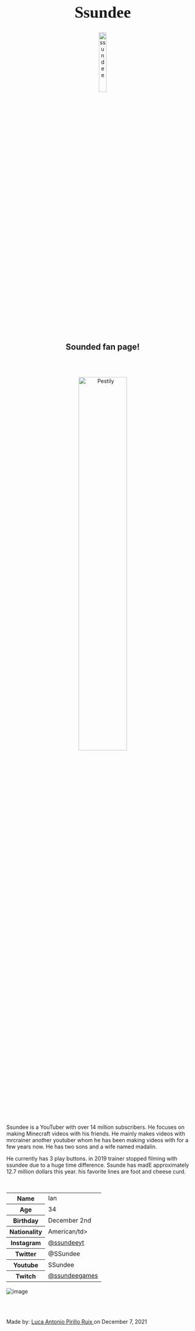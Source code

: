 
<h1 style="font-family:Comic Sans ms;
 MT; font-size:300%;" align="center" > <b> Ssundee </b></h1>

<div align="center">
    <img    src="https://pbs.twimg.com/profile_images/1123751479259668482/pNo9fHDQ_400x400.jpg"              
            title="ssundee"
            width="20%"
            height="20%" 
            />
</div>

<h2 align="center" >Sounded fan page!</h2>

<br>

<p>
    
</p>

<br>

<div align="center">
    <img    src="https://pbs.twimg.com/profile_images/1123751479259668482/pNo9fHDQ_400x400.jpg"           
         title="Pestily"
            width="50%"
            height="50%" 
            />
</div>
Ssundee is a YouTuber with over 14 million subscribers. He focuses on making Minecraft videos with his friends. He mainly makes videos with mrcrainer another youtuber whom he has been making videos with for a few years now. He has two sons and a wife named madalin.


He currently has 3 play buttons. in 2019 trainer stopped filming with ssundee due to a huge time difference. Ssunde has madE approximately 12.7 million dollars this year. his favorite lines are foot and cheese curd.

<br>


<table>
    <tr>
        <th>Name</th>
        <td>Ian</td>
    </tr>
    <tr>
        <th>Age</th>
        <td>34</td>
    </tr>
    <tr>
        <th>Birthday</th>
        <td>December 2nd</td>
    </tr>
        <tr>
        <th>Nationality</th>
        <td>American/td>
    </tr>
    <tr>
        <th>Instagram</th>
        <td><a href="https://www.instagram.com/ssundeeyt/?hl=en">@ssundeeyt</td>
    </tr>
    <tr>
        <th>Twitter</th>
        <td>@SSundee</td>
    </tr>
    <tr>
        <th>Youtube</th>
        <td>SSundee</td>
    </tr>
    <tr>
        <th>Twitch</th>
        <td><a href="https://www.twitch.tv/ssundeegames"> @ssundeegames </a></td>
    </tr>
</table>

![image](https://user-images.githubusercontent.com/93533166/145049801-9540982b-4d0a-40c2-a7ec-b50c5d6caa63.png)
            
            
      
<br><br>

<p>
    Made by: <u>Luca Antonio Pirillo Ruix </u> on December 7, 2021
</p>
